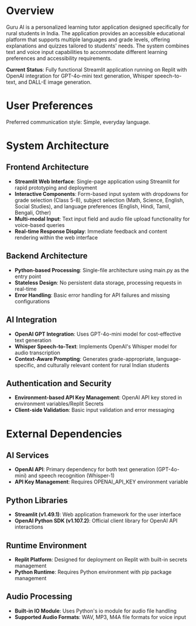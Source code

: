 # Overview

Guru AI is a personalized learning tutor application designed specifically for rural students in India. The application provides an accessible educational platform that supports multiple languages and grade levels, offering explanations and quizzes tailored to students' needs. The system combines text and voice input capabilities to accommodate different learning preferences and accessibility requirements.

**Current Status**: Fully functional Streamlit application running on Replit with OpenAI integration for GPT-4o-mini text generation, Whisper speech-to-text, and DALL-E image generation.

# User Preferences

Preferred communication style: Simple, everyday language.

# System Architecture

## Frontend Architecture
- **Streamlit Web Interface**: Single-page application using Streamlit for rapid prototyping and deployment
- **Interactive Components**: Form-based input system with dropdowns for grade selection (Class 5-8), subject selection (Math, Science, English, Social Studies), and language preferences (English, Hindi, Tamil, Bengali, Other)
- **Multi-modal Input**: Text input field and audio file upload functionality for voice-based queries
- **Real-time Response Display**: Immediate feedback and content rendering within the web interface

## Backend Architecture
- **Python-based Processing**: Single-file architecture using main.py as the entry point
- **Stateless Design**: No persistent data storage, processing requests in real-time
- **Error Handling**: Basic error handling for API failures and missing configurations

## AI Integration
- **OpenAI GPT Integration**: Uses GPT-4o-mini model for cost-effective text generation
- **Whisper Speech-to-Text**: Implements OpenAI's Whisper model for audio transcription
- **Context-Aware Prompting**: Generates grade-appropriate, language-specific, and culturally relevant content for rural Indian students

## Authentication and Security
- **Environment-based API Key Management**: OpenAI API key stored in environment variables/Replit Secrets
- **Client-side Validation**: Basic input validation and error messaging

# External Dependencies

## AI Services
- **OpenAI API**: Primary dependency for both text generation (GPT-4o-mini) and speech recognition (Whisper-1)
- **API Key Management**: Requires OPENAI_API_KEY environment variable

## Python Libraries
- **Streamlit (v1.49.1)**: Web application framework for the user interface
- **OpenAI Python SDK (v1.107.2)**: Official client library for OpenAI API interactions

## Runtime Environment
- **Replit Platform**: Designed for deployment on Replit with built-in secrets management
- **Python Runtime**: Requires Python environment with pip package management

## Audio Processing
- **Built-in IO Module**: Uses Python's io module for audio file handling
- **Supported Audio Formats**: WAV, MP3, M4A file formats for voice input